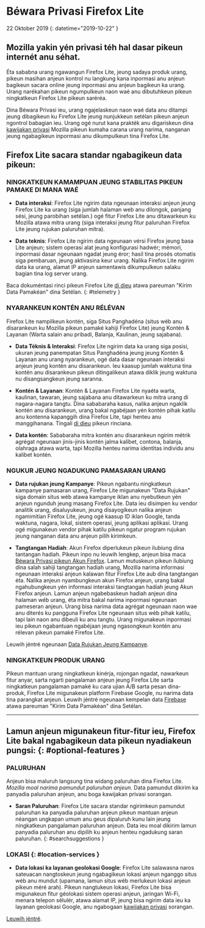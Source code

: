# <span class="privacy-header-firefox-lite">Béwara Privasi</span> <span class="privacy-header-policy">Firefox Lite</span>

22 Oktober 2019
{: datetime="2019-10-22" }

## Mozilla yakin yén privasi téh hal dasar pikeun internét anu séhat.

Éta sababna urang ngawangun Firefox Lite, jeung sadaya produk urang, pikeun masihan anjeun kontrol nu langkung kana inpormasi anu anjeun bagikeun sacara online jeung inpormasi anu anjeun bagikeun ka urang. Urang narékahan pikeun ngumpulkeun naon waé anu dibutuhkeun pikeun ningkatkeun Firefox Lite pikeun saréréa.

Dina Béwara Privasi ieu, urang ngajelaskeun naon waé data anu ditampi jeung dibagikeun ku Firefox Lite jeung nunjukkeun setélan pikeun anjeun ngontrol babagian ieu. Urang ogé nurut kana prakték anu digariskeun dina [kawijakan privasi](https://www.mozilla.org/privacy/) Mozilla pikeun kumaha carana urang narima, nanganan jeung ngabagikeun inpormasi anu dikumpulkeun tina Firefox Lite.

## Firefox Lite sacara standar ngabagikeun data pikeun:

### NINGKATKEUN KAMAMPUAN JEUNG STABILITAS PIKEUN PAMAKE DI MANA WAÉ

* __Data interaksi__: Firefox Lite ngirim data ngeunaan interaksi anjeun jeung Firefox Lite ka urang (siga jumlah halaman web anu dilongok, panjang sési, jeung parobihan setélan.) ogé fitur Firefox Lite anu ditawarkeun ku Mozilla atawa mitra urang (siga interaksi jeung fitur paluruhan Firefox Lite jeung rujukan paluruhan mitra).

* __Data teknis__: Firefox Lite ngirim data ngeunaan vérsi Firefox jeung basa Lite anjeun; sistem operasi alat jeung konfigurasi hadwér; mémori, inpormasi dasar ngeunaan ngadat jeung éror; hasil tina prosés otomatis siga pembaruan, jeung aktivasina keur urang. Nalika Firefox Lite ngirim data ka urang, alamat IP anjeun samentawis dikumpulkeun salaku bagian tina log server urang.


Baca dokuméntasi rinci pikeun Firefox Lite [di dieu](https://support.mozilla.org/kb/send-usage-data-firefox-mobile-devices) atawa pareuman "Kirim Data Pamakéan" dina Setélan.
{: #telemetry }

### NYARANKEUN KONTÉN ANU RÉLÉVAN

Firefox Lite nampilkeun kontén, siga Situs Panghadéna (situs wéb anu disarankeun ku Mozilla pikeun pamaké kahiji Firefox Lite) jeung Kontén & Layanan (Warta salain anu pribadi, Balanja, Kaulinan, jeung sajabana).

* __Data Téknis & Interaksi__: Firefox Lite ngirim data ka urang siga posisi, ukuran jeung panempatan Situs Panghadéna jeung jeung Kontén & Layanan anu urang nyarankeun, ogé data dasar ngeunaan interaksi anjeun jeung kontén anu disarankeun. Ieu kaasup jumlah waktuna tina kontén anu disarankeun pikeun ditingalikeun atawa diklik jeung waktuna nu disangsangkeun jeung saranna. 

* __Kontén & Layanan__: Kontén & Layanan Firefox Lite nyaéta warta, kaulinan, tawaran, jeung sajabana anu ditawarkeun ku mitra urang di nagara-nagara tangtu. Dina sababaraha kasus, nalika anjeun ngaklik kontén anu disarankeun, urang bakal ngabéjaan yén kontén pihak katilu anu kontenna kapanggih dina Firefox Lite, tapi henteu anu manggihanana. Tingali [di dieu](https://support.mozilla.org/kb/life-feed-firefox-lite) pikeun rinciana.

* __Data kontén__: Sababaraha mitra kontén anu disarankeun ngirim métrik agrégat ngeunaan jinis-jinis kontén jalma kalibet, contona, balanja, olahraga atawa warta, tapi Mozilla henteu narima identitas individu anu kalibet kontén.

### NGUKUR JEUNG NGADUKUNG PAMASARAN URANG

* __Data rujukan jeung Kampanye__: Pikeun ngabantu ningkatkeun kampanye pamasaran urang, Firefox Lite migunakeun "Data Rujukan" siga domain situs wéb atawa kampanye iklan anu nyebutkeun yén anjeun ngunduh jeung masang Firefox Lite. Data ieu disimpen ku vendor analitik urang, disaluyukeun, jeung disayogikeun nalika anjeun ngamimitian Firefox Lite, jeung ogé kaasup ID iklan Google, tanda waktuna, nagara, lokal, sistem operasi, jeung aplikasi aplikasi. Urang ogé migunakeun vendor pihak katilu pikeun ngatur program rujukan jeung nanganan data anu anjeun pilih kirimkeun.

* __Tangtangan Hadiah__: Akun Firefox diperlukeun pikeun ilubiung dina tantangan hadiah. Pikeun inpo nu leuwih lengkep, anjeun bisa maca [Béwara Privasi pikeun Akun Firefox](https://www.mozilla.org/en-US/privacy/firefox/#accounts). Lamun mutuskeun pikeun ilubiung dina salah sahiji tangtangan hadiah urang, Mozilla narima informasi ngeunaan interaksi anjeun kalawan fitur Firefox Lite aub dina tangtangan éta. Nalika anjeun nyambungkeun akun Firefox anjeun, urang bakal ngahubungkeun yén informasi interaksi tangtangan hadiah jeung Akun Firefox anjeun. Lamun anjeun ngabebaskeun hadiah anjeun dina halaman wéb urang, éta mitra bakal narima inpormasi ngeunaan pameseran anjeun. Urang bisa narima data agrégat ngeunaan naon wae anu diterés ku pangguna Firefox Lite ngeunaan situs wéb pihak katilu, tapi lain naon anu dibeuli ku anu tangtu. Urang migunakeun inpormasi ieu pikeun ngabantuan ngabéjaan jeung ngasongkeun kontén anu rélevan pikeun pamaké Firefox Lite. 

Leuwih jéntré ngeunaan [Data Rujukan Jeung Kampanye](https://github.com/mozilla-tw/Rocket/wiki/Telemetry#install-campaign-tracking). 

### NINGKATKEUN PRODUK URANG

Pikeun mantuan urang ningkatkeun kinérja, rojongan ngadat, nawarkeun fitur anyar, sarta ngarti pangalaman anjeun jeung Firefox Lite sarta ningkatkeun pangalaman pamaké ku cara ujian A/B sarta pesan dina-produk, Firefox Lite migunakeun platform Firebase Google, nu narima data tina parangkat anjeun. Leuwih jéntré ngeunaan kempelan data [Firebase](https://support.google.com/firebase/answer/6318039?hl=en) atawa pareuman "Kirim Data Pamakéan" dina Setélan.

---

## Lamun anjeun migunakeun fitur-fitur ieu, Firefox Lite bakal ngabagikeun data pikeun nyadiakeun pungsi:  {: #optional-features }

### PALURUHAN

Anjeun bisa maluruh langsung tina widang paluruhan dina Firefox Lite. _Mozilla moal narima pamundut paluruhan anjeun._ Data pamundut dikirim ka panyadia paluruhan anjeun, anu boga kawijakan privasi sorangan.

* __Saran Paluruhan__: Firefox Lite sacara standar ngirimkeun pamundut paluruhan ka panyadia paluruhan anjeun pikeun mantuan anjeun néangan ungkapan umum anu geus dipaluruh kunu lain jeung ningkatkeun pangalaman paluruhan anjeun. Data ieu moal dikirim lamun panyadia paluruhan anu dipilih ku anjeun henteu ngadukung saran paluruhan.
{: #searchsuggestions }
    
### LOKASI {: #location-services }

* __Data lokasi ka layanan geolokasi Google__: Firefox Lite salawasna naros sateuacan nangtoskeun jeung ngabagikeun lokasi anjeun nganggo situs wéb anu mundut (upamana, lamun situs wéb merlukeun lokasi anjeun pikeun méré arah). Pikeun nangtukeun lokasi, Firefox Lite bisa migunakeun fitur géolokasi sistem operasi anjeun, jaringan Wi-Fi, menara telepon sélulér, atawa alamat IP, jeung bisa ngirim data ieu ka layanan geolokasi Google, anu ngabogaan [kawijakan privasi](https://www.google.com/privacy/lsf.html) sorangan.

[Leuwih jéntré](https://www.mozilla.org/firefox/geolocation/).
